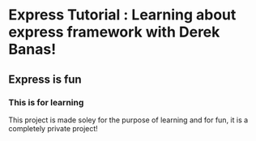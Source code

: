 Express Tutorial : Learning about express framework with Derek Banas!
=======

Express is fun
-----------

### This is for learning

This project is made soley for the purpose of learning and for fun, it is a completely private project!